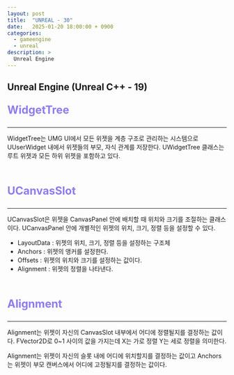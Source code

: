 ```yaml
---
layout: post
title:  "UNREAL - 30"
date:   2025-01-20 18:00:00 + 0900
categories:
  - gameengine
  - unreal
description: >
  Unreal Engine
---
```

## Unreal Engine (Unreal C++ - 19)

<p style = "color:#8f7cee; font-size:25px; font-weight:bold">
WidgetTree
</p>

---

WidgetTree는 UMG UI에서 모든 위젯을 계층 구조로 관리하는 시스템으로 UUserWidget 내에서 위젯들의 부모, 자식 관계를 저장한다. UWidgetTree 클래스는 루트 위젯과 모든 하위 위젯을 포함하고 있다.

<br/>

<p style = "color:#8f7cee; font-size:25px; font-weight:bold">
UCanvasSlot
</p>

---

UCanvasSlot은 위젯을 CanvasPanel 안에 배치할 때 위치와 크기를 조절하는 클래스이다. UCanvasPanel 안에 개별적인 위젯의 위치, 크기, 정렬 등을 설정할 수 있다.

- LayoutData : 위젯의 위치, 크기, 정렬 등을 설정하는 구조체
- Anchors : 위젯의 앵커를 설정한다.
- Offsets : 위젯의 위치와 크기를 설정하는 값이다.
- Alignment : 위젯의 정렬을 나타낸다.

<br/>

<p style = "color:#8f7cee; font-size:25px; font-weight:bold">
Alignment
</p>

---

Alignment는 위젯이 자신의 CanvasSlot 내부에서 어디에 정렬될지를 결정하는 값이다.
FVector2D로 0~1 사이의 값을 가지는데 X는 가로 정렬 Y는 세로 정렬을 의미한다.

Alignment는 위젯이 자신의 슬롯 내에 어디에 위치할지를 결정하는 값이고 Anchors는 위젯이 부모 캔버스에서 어디에 고정될지를 결정하는 값이다.